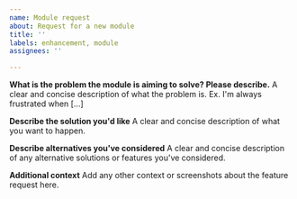 ```yaml
---
name: Module request
about: Request for a new module
title: ''
labels: enhancement, module
assignees: ''

---
```


**What is the problem the module is aiming to solve? Please describe.**
A clear and concise description of what the problem is. Ex. I'm always frustrated when [...]

**Describe the solution you'd like**
A clear and concise description of what you want to happen.

**Describe alternatives you've considered**
A clear and concise description of any alternative solutions or features you've considered.

**Additional context**
Add any other context or screenshots about the feature request here.
